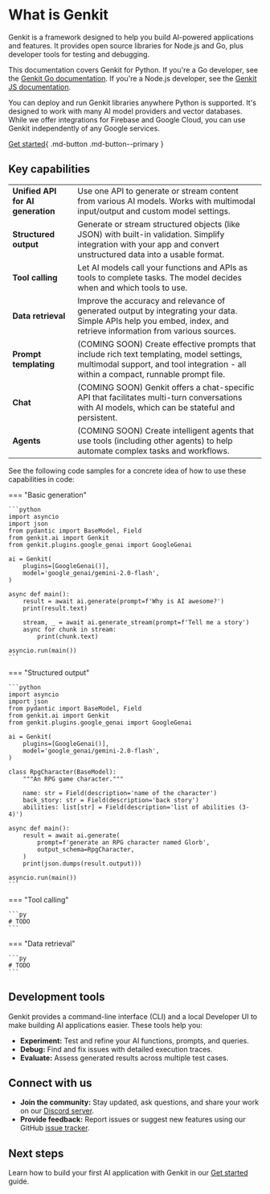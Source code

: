 # What is Genkit

Genkit is a framework designed to help you build AI-powered applications and features.
It provides open source libraries for Node.js and Go, plus developer tools for testing
and debugging.

This documentation covers Genkit for Python.
If you're a Go developer, see the [Genkit Go documentation](https://firebase.google.com/docs/genkit-go/get-started-go).
If you're a Node.js developer, see the [Genkit JS documentation](https://firebase.google.com/docs/genkit).

You can deploy and run Genkit libraries anywhere Python is supported. It's designed to work with
many AI model providers and vector databases. While we offer integrations for Firebase and Google Cloud,
you can use Genkit independently of any Google services.

[Get started](./get-started.md){ .md-button .md-button--primary }

## Key capabilities

<table class="responsive key-functions">
<tr>
  <td><strong>Unified API for AI generation</strong></td>
  <td>Use one API to generate or stream content from various AI models. Works with multimodal input/output and custom model settings.</td>
</tr>
<tr>
  <td><strong>Structured output</strong></td>
  <td>Generate or stream structured objects (like JSON) with built-in validation. Simplify integration with your app and convert unstructured data into a usable format.</td>
</tr>
<tr>
  <td><strong>Tool calling</strong></td>
  <td>Let AI models call your functions and APIs as tools to complete tasks. The model decides when and which tools to use.</td>
</tr>
<tr>
  <td><strong>Data retrieval</strong></td>
  <td>Improve the accuracy and relevance of generated output by integrating your data. Simple APIs help you embed, index, and retrieve information from various sources.</td>
</tr>
<tr>
  <td><strong>Prompt templating</strong></td>
  <td>(COMING SOON) Create effective prompts that include rich text templating, model settings, multimodal support, and tool integration - all within a compact, runnable prompt file.</td>
</tr>
<tr>
  <td><strong>Chat</strong></td>
  <td>(COMING SOON) Genkit offers a chat-specific API that facilitates multi-turn conversations with AI models, which can be stateful and persistent.</td>
</tr>
<tr>
  <td><strong>Agents</strong></td>
  <td>(COMING SOON) Create intelligent agents that use tools (including other agents) to help automate complex tasks and workflows.</td>
</tr>
</table>

See the following code samples for a concrete idea of how to use these capabilities in code:

=== "Basic generation"

    ```python
    import asyncio
    import json
    from pydantic import BaseModel, Field
    from genkit.ai import Genkit
    from genkit.plugins.google_genai import GoogleGenai

    ai = Genkit(
        plugins=[GoogleGenai()],
        model='google_genai/gemini-2.0-flash',
    )

    async def main():
        result = await ai.generate(prompt=f'Why is AI awesome?')
        print(result.text)

        stream, _ = await ai.generate_stream(prompt=f'Tell me a story')
        async for chunk in stream:
            print(chunk.text)

    asyncio.run(main())
    ```

=== "Structured output"

    ```python
    import asyncio
    import json
    from pydantic import BaseModel, Field
    from genkit.ai import Genkit
    from genkit.plugins.google_genai import GoogleGenai

    ai = Genkit(
        plugins=[GoogleGenai()],
        model='google_genai/gemini-2.0-flash',
    )

    class RpgCharacter(BaseModel):
        """An RPG game character."""

        name: str = Field(description='name of the character')
        back_story: str = Field(description='back story')
        abilities: list[str] = Field(description='list of abilities (3-4)')

    async def main():
        result = await ai.generate(
            prompt=f'generate an RPG character named Glorb',
            output_schema=RpgCharacter,
        )
        print(json.dumps(result.output)))

    asyncio.run(main())
    ```

=== "Tool calling"

    ```py
    # TODO
    ```

=== "Data retrieval"

    ```py
    # TODO
    ```


## Development tools

Genkit provides a command-line interface (CLI) and a local Developer UI to make building AI applications easier. These tools help you:

- **Experiment:** Test and refine your AI functions, prompts, and queries.
- **Debug:** Find and fix issues with detailed execution traces.
- **Evaluate:** Assess generated results across multiple test cases.

## Connect with us

- **Join the community:** Stay updated, ask questions, and share your work on our [Discord server](https://discord.gg/qXt5zzQKpc).
- **Provide feedback:** Report issues or suggest new features using our GitHub [issue tracker](https://github.com/firebase/genkit/issues).

## Next steps

Learn how to build your first AI application with Genkit in our [Get started](./get-started.md) guide.
